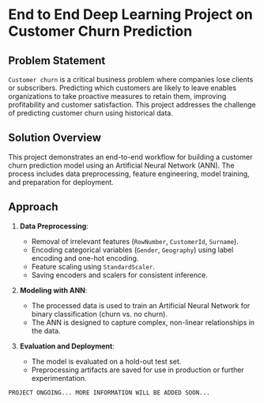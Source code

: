 # End to End Deep Learning Project on Customer Churn Prediction

## Problem Statement

`Customer churn` is a critical business problem where companies lose clients or subscribers. Predicting which customers are likely to leave enables organizations to take proactive measures to retain them, improving profitability and customer satisfaction. This project addresses the challenge of predicting customer churn using historical data.

## Solution Overview

This project demonstrates an end-to-end workflow for building a customer churn prediction model using an Artificial Neural Network (ANN). The process includes data preprocessing, feature engineering, model training, and preparation for deployment.

## Approach

1. **Data Preprocessing**:  
   - Removal of irrelevant features (`RowNumber`, `CustomerId`, `Surname`).
   - Encoding categorical variables (`Gender`, `Geography`) using label encoding and one-hot encoding.
   - Feature scaling using `StandardScaler`.
   - Saving encoders and scalers for consistent inference.

2. **Modeling with ANN**:  
   - The processed data is used to train an Artificial Neural Network for binary classification (churn vs. no churn).
   - The ANN is designed to capture complex, non-linear relationships in the data.

3. **Evaluation and Deployment**:  
   - The model is evaluated on a hold-out test set.
   - Preprocessing artifacts are saved for use in production or further experimentation.


`PROJECT ONGOING... MORE INFORMATION WILL BE ADDED SOON...`